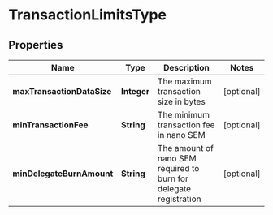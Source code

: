 # TransactionLimitsType

## Properties
Name | Type | Description | Notes
------------ | ------------- | ------------- | -------------
**maxTransactionDataSize** | **Integer** | The maximum transaction size in bytes |  [optional]
**minTransactionFee** | **String** | The minimum transaction fee in nano SEM |  [optional]
**minDelegateBurnAmount** | **String** | The amount of nano SEM required to burn for delegate registration |  [optional]
